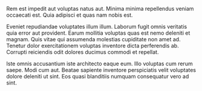 Rem est impedit aut voluptas natus aut. Minima minima repellendus veniam occaecati est. Quia adipisci et quas nam nobis est.
 Eveniet repudiandae voluptates illum illum. Laborum fugit omnis veritatis quia error aut provident. Earum mollitia voluptas quas est nemo deleniti et magnam. Quis vitae qui assumenda molestias cupiditate non amet ad. Tenetur dolor exercitationem voluptas inventore dicta perferendis ab. Corrupti reiciendis odit dolores ducimus commodi et repellat.
 Iste omnis accusantium iste architecto eaque eum. Illo voluptas cum rerum saepe. Modi cum aut. Beatae sapiente inventore perspiciatis velit voluptates dolore deleniti ut sint. Eos quasi blanditiis numquam consequatur vero ad sint.